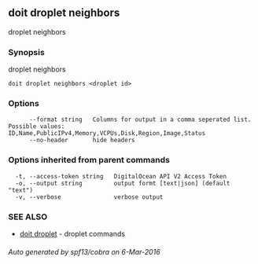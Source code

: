 ## doit droplet neighbors

droplet neighbors

### Synopsis


droplet neighbors

```
doit droplet neighbors <droplet id>
```

### Options

```
      --format string   Columns for output in a comma seperated list. Possible values: ID,Name,PublicIPv4,Memory,VCPUs,Disk,Region,Image,Status
      --no-header       hide headers
```

### Options inherited from parent commands

```
  -t, --access-token string   DigitalOcean API V2 Access Token
  -o, --output string         output formt [text|json] (default "text")
  -v, --verbose               verbose output
```

### SEE ALSO
* [doit droplet](doit_droplet.md)	 - droplet commands

###### Auto generated by spf13/cobra on 6-Mar-2016
